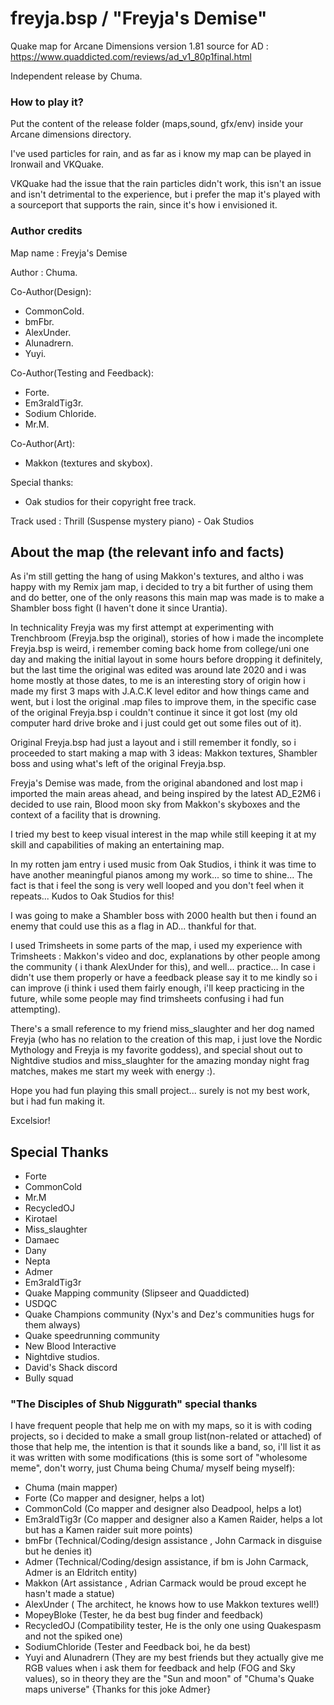 # freyja.bsp / "Freyja's Demise" 
Quake map for Arcane Dimensions version 1.81
source for AD : https://www.quaddicted.com/reviews/ad_v1_80p1final.html

Independent release by Chuma.

### How to play it?
Put the content of the release folder (maps,sound, gfx/env) inside your Arcane dimensions directory.

I've used particles for rain, and as far as i know my map can be played in Ironwail and VKQuake.

VKQuake had the issue that the rain particles didn't work, this isn't an issue and isn't detrimental to the experience, but i prefer the map it's played with a sourceport that supports the rain, since it's how i envisioned it.

### Author credits

Map name : Freyja's Demise

Author : Chuma.

Co-Author(Design): 
- CommonCold.
- bmFbr.
- AlexUnder.
- Alunadrern.
- Yuyi.

Co-Author(Testing and Feedback):
- Forte.
- Em3raldTig3r.
- Sodium Chloride.
- Mr.M.

Co-Author(Art):
- Makkon (textures and skybox).

Special thanks:
- Oak studios for their copyright free track.

Track used : Thrill (Suspense mystery piano) - Oak Studios

## About the map (the relevant info and facts)

As i'm still getting the hang of using Makkon's textures, and altho i was happy with my Remix jam map, i decided to try a bit further of using them and do better, one of the only reasons this main map was made is to make a Shambler boss fight (I haven't done it since Urantia).

In technicality Freyja was my first attempt at experimenting with Trenchbroom (Freyja.bsp the original), stories of how i made the incomplete Freyja.bsp is weird, i remember coming back home from college/uni one day and making the initial layout in some hours before dropping it definitely, but the last time the original was edited was around late 2020 and i was home mostly at those dates, to me is an interesting story of origin how i made my first 3 maps with J.A.C.K level editor and how things came and went, but i lost the original .map files to improve them, in the specific case of the original Freyja.bsp i couldn't continue it since it got lost (my old computer hard drive broke and i just could get out some files out of it).

Original Freyja.bsp had just a layout and i still remember it fondly, so i proceeded to start making a map with 3 ideas: Makkon textures, Shambler boss and using what's left of the original Freyja.bsp.

Freyja's Demise was made, from the original abandoned and lost map i imported the main areas ahead, and being inspired by the latest AD_E2M6 i decided to use rain, Blood moon sky from Makkon's skyboxes and the context of a facility that is drowning.

I tried my best to keep visual interest in the map while still keeping it at my skill and capabilities of making an entertaining map.

In my rotten jam entry i used music from Oak Studios, i think it was time to have another meaningful pianos among my work... so time to shine... The fact is that i feel the song is very well looped and you don't feel when it repeats... Kudos to Oak Studios for this!

I was going to make a Shambler boss with 2000 health but then i found an enemy that could use this as a flag in AD... thankful for that.

I used Trimsheets in some parts of the map, i used my experience with Trimsheets : Makkon's video and doc, explanations by other people among the community ( i thank AlexUnder for this), and well... practice... In case i didn't use them properly or have a feedback please say it to me kindly so i can improve (i think i used them fairly enough, i'll keep practicing in the future, while some people may find trimsheets confusing i had fun attempting).

There's a small reference to my friend miss_slaughter and her dog named Freyja (who has no relation to the creation of this map, i just love the Nordic Mythology and Freyja is my favorite goddess), and special shout out to Nightdive studios and miss_slaughter for the amazing monday night frag matches, makes me start my week with energy :).

Hope you had fun playing this small project... surely is not my best work, but i had fun making it.

Excelsior!

## Special Thanks
- Forte
- CommonCold
- Mr.M
- RecycledOJ
- Kirotael
- Miss_slaughter
- Damaec
- Dany
- Nepta
- Admer
- Em3raldTig3r
- Quake Mapping community (Slipseer and Quaddicted)
- USDQC
- Quake Champions community (Nyx's and Dez's communities hugs for them always)
- Quake speedrunning community
- New Blood Interactive
- Nightdive studios.
- David's Shack discord
- Bully squad

### "The Disciples of Shub Niggurath" special thanks

I have frequent people that help me on with my maps, so it is with coding projects, so i decided to make a small group list(non-related or attached) of those that help me, the intention is that it sounds like a band, so, i'll list it as it was written with some modifications (this is some sort of "wholesome meme", don't worry, just Chuma being Chuma/ myself being myself):


- Chuma (main mapper)
- Forte (Co mapper and designer, helps a lot)
- CommonCold (Co mapper and designer also Deadpool, helps a lot)
- Em3raldTig3r (Co mapper and designer also a Kamen Raider, helps a lot but has a Kamen raider suit more points)
- bmFbr (Technical/Coding/design assistance , John Carmack in disguise but he denies it)
- Admer (Technical/Coding/design assistance, if bm is John Carmack, Admer is an Eldritch entity)
- Makkon (Art assistance , Adrian Carmack would be proud except he hasn't made a statue)
- AlexUnder ( The architect, he knows how to use Makkon textures well!)
- MopeyBloke (Tester, he da best bug finder and feedback)
- RecycledOJ (Compatibility tester, He is the only one using Quakespasm and not the spiked one)
- SodiumChloride (Tester and Feedback boi, he da best)
- Yuyi and Alunadrern (They are my best friends but they actually give me RGB values when i ask them for feedback and help (FOG and Sky values), so in theory they are the "Sun and moon" of "Chuma's Quake maps universe" {Thanks for this joke Admer}
